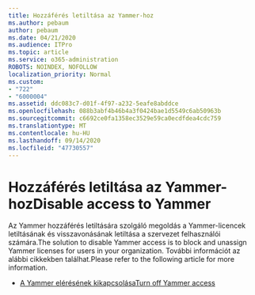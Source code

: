 ```yaml
---
title: Hozzáférés letiltása az Yammer-hoz
ms.author: pebaum
author: pebaum
ms.date: 04/21/2020
ms.audience: ITPro
ms.topic: article
ms.service: o365-administration
ROBOTS: NOINDEX, NOFOLLOW
localization_priority: Normal
ms.custom:
- "722"
- "6000004"
ms.assetid: ddc083c7-d01f-4f97-a232-5eafe8abddce
ms.openlocfilehash: 088b3abf4b46b4a3f0424bae1d5549c6ab50963b
ms.sourcegitcommit: c6692ce0fa1358ec3529e59ca0ecdfdea4cdc759
ms.translationtype: MT
ms.contentlocale: hu-HU
ms.lasthandoff: 09/14/2020
ms.locfileid: "47730557"
---
```

# <a name="disable-access-to-yammer"></a><span data-ttu-id="42dba-102">Hozzáférés letiltása az Yammer-hoz</span><span class="sxs-lookup"><span data-stu-id="42dba-102">Disable access to Yammer</span></span>

<span data-ttu-id="42dba-103">Az Yammer hozzáférés letiltására szolgáló megoldás a Yammer-licencek letiltásának és visszavonásának letiltása a szervezet felhasználói számára.</span><span class="sxs-lookup"><span data-stu-id="42dba-103">The solution to disable Yammer access is to block and unassign Yammer licenses for users in your organization.</span></span> <span data-ttu-id="42dba-104">További információt az alábbi cikkekben találhat.</span><span class="sxs-lookup"><span data-stu-id="42dba-104">Please refer to the following article for more information.</span></span>
  
- [<span data-ttu-id="42dba-105">A Yammer elérésének kikapcsolása</span><span class="sxs-lookup"><span data-stu-id="42dba-105">Turn off Yammer access</span></span>](https://docs.microsoft.com/yammer/manage-yammer-users/turn-off-user-access)
